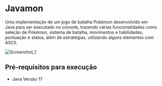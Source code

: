 # Javamon
Uma implementação de um jogo de batalha Pokémon desenvolvido em Java para ser executado no console, trazendo várias funcionalidades como seleção de Pokémon, sistema de batalha, movimentos e habilidades, pontuação e status, além de estratégias, utilizando alguns elementos com ASCII.

![Screenshot_1](https://github.com/user-attachments/assets/ce8add54-2a1b-48bb-83a5-d991e59170ad)

## Pré-requisitos para execução
* Java Versão 17
